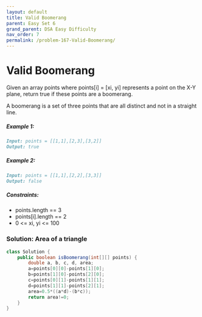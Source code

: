 ```yaml
---
layout: default
title: Valid Boomerang
parent: Easy Set 6
grand_parent: DSA Easy Difficulty
nav_order: 7
permalink: /problem-167-Valid-Boomerang/
---
```

# Valid Boomerang

Given an array points where points[i] = [xi, yi] represents a point on the X-Y plane, return true if these points are a boomerang.

A boomerang is a set of three points that are all distinct and not in a straight line.

##### Example 1:
```markdown
Input: points = [[1,1],[2,3],[3,2]]
Output: true
```
##### Example 2:
```markdown
Input: points = [[1,1],[2,2],[3,3]]
Output: false
```
##### Constraints:
* points.length == 3
* points[i].length == 2
* 0 <= xi, yi <= 100

### Solution: Area of a triangle 
```java
class Solution {
    public boolean isBoomerang(int[][] points) {
        double a, b, c, d, area;
        a=points[0][0]-points[1][0];
        b=points[1][0]-points[2][0];
        c=points[0][1]-points[1][1];
        d=points[1][1]-points[2][1];
        area=0.5*((a*d)-(b*c));
        return area!=0;
    }
}
```
